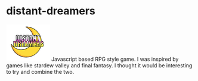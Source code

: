 # distant-dreamers

![Distant Dreamers title logo](/assets/images/distant-dreamers-logo.png)
Javascript based RPG style game. I was inspired by games like stardew valley and final fantasy. I thought it would be interesting to try and combine the two.
